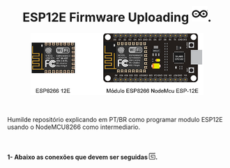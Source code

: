 <h1 align="center">ESP12E Firmware Uploading  <img height="36" width="36" src="https://github.com/Fincao/ESP12E-Firmware/blob/master/img/arduino.svg" />.</h1>

<p align="center">
 <img alt="digispark" src="https://github.com/Fincao/ESP12E-Firmware/blob/master/img/12e-8266.png" width="396px">
</p>
</br>

Humilde repositório explicando em PT/BR como programar modulo ESP12E usando o NodeMCU8266 como intermediario.

</br>

####  1- Abaixo as conexões que devem ser seguidas <img height="15" width="15" src="https://github.com/Fincao/ESP12E-Firmware/blob/master/img/gumroad.svg" />.
